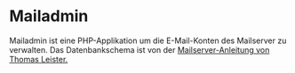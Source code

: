 # Mailadmin
Mailadmin ist eine PHP-Applikation um die E-Mail-Konten des Mailserver zu verwalten. Das Datenbankschema ist von der <a href='https://thomas-leister.de/sicherer-mailserver-dovecot-postfix-virtuellen-benutzern-mysql-ubuntu-server-xenial/'>Mailserver-Anleitung von Thomas Leister.</a>
